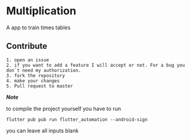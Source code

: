 # Multiplication

A app to train times tables

## Contribute

    1. open an issue
    2. if you want to add a feature I will accept or not. For a bug you don`t need my authorization.
    3. fork the repository
    4. make your changes
    5. Pull request to master

***Note***

to compile the project yourself you have to run

```flutter pub pub run flutter_automation --android-sign```

you can leave all inputs blank
